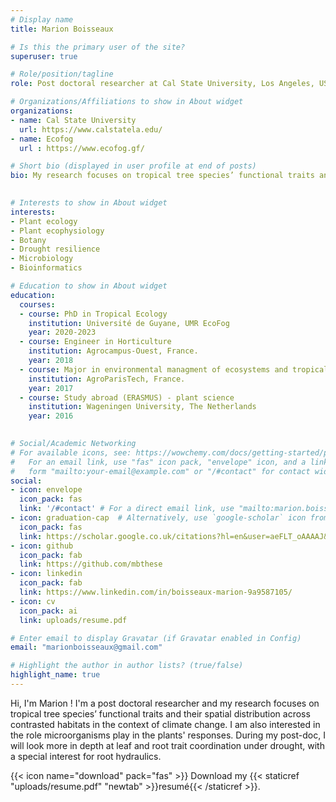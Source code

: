 ```yaml
---
# Display name
title: Marion Boisseaux

# Is this the primary user of the site?
superuser: true

# Role/position/tagline
role: Post doctoral researcher at Cal State University, Los Angeles, USA

# Organizations/Affiliations to show in About widget
organizations:
- name: Cal State University
  url: https://www.calstatela.edu/
- name: Ecofog 
  url : https://www.ecofog.gf/ 

# Short bio (displayed in user profile at end of posts)
bio: My research focuses on tropical tree species’ functional traits and their spatial distribution across contrasted habitats in the context of climate change. I am also interested in the role microorganisms play in the plants' responses. During my post-doc, I will look more in depth at leaf and root trait coordination under drought, with a special interest for root hydraulics.
 

# Interests to show in About widget
interests:
- Plant ecology
- Plant ecophysiology
- Botany
- Drought resilience
- Microbiology
- Bioinformatics

# Education to show in About widget
education:
  courses:
  - course: PhD in Tropical Ecology
    institution: Université de Guyane, UMR EcoFog
    year: 2020-2023
  - course: Engineer in Horticulture
    institution: Agrocampus-Ouest, France.  
    year: 2018
  - course: Major in environmental managment of ecosystems and tropical forests (GEEFT)
    institution: AgroParisTech, France. 
    year: 2017
  - course: Study abroad (ERASMUS) - plant science 
    institution: Wageningen University, The Netherlands
    year: 2016
  

# Social/Academic Networking
# For available icons, see: https://wowchemy.com/docs/getting-started/page-builder/#icons
#   For an email link, use "fas" icon pack, "envelope" icon, and a link in the
#   form "mailto:your-email@example.com" or "/#contact" for contact widget.
social:
- icon: envelope
  icon_pack: fas
  link: '/#contact' # For a direct email link, use "mailto:marion.boisseaux@etu.univ-guyane.fr". 
- icon: graduation-cap  # Alternatively, use `google-scholar` icon from `ai` icon pack
  icon_pack: fas
  link: https://scholar.google.co.uk/citations?hl=en&user=aeFLT_oAAAAJ&view_op=list_works&gmla=AJsN-F5eNPCp9jXpz6PXWqFJDvEiljhVcVvcbPdUyZWzZnYgJhGuYqYhTPPoVneqEB3jdcU4RdHuOY2eHZZ6arGcJ7ShE31rRO2hvlOw-QyjSFv0Dy3geZA
- icon: github
  icon_pack: fab
  link: https://github.com/mbthese 
- icon: linkedin
  icon_pack: fab
  link: https://www.linkedin.com/in/boisseaux-marion-9a9587105/ 
- icon: cv 
  icon_pack: ai 
  link: uploads/resume.pdf 

# Enter email to display Gravatar (if Gravatar enabled in Config)
email: "marionboisseaux@gmail.com"

# Highlight the author in author lists? (true/false)
highlight_name: true
---
```


Hi, I'm Marion ! I'm a post doctoral researcher and my research focuses on tropical tree species’ functional traits and their spatial distribution across contrasted habitats in the context of climate change. I am also interested in the role microorganisms play in the plants' responses. During my post-doc, I will look more in depth at leaf and root trait coordination under drought, with a special interest for root hydraulics. 

{{< icon name="download" pack="fas" >}} Download my {{< staticref "uploads/resume.pdf" "newtab" >}}resumé{{< /staticref >}}.
